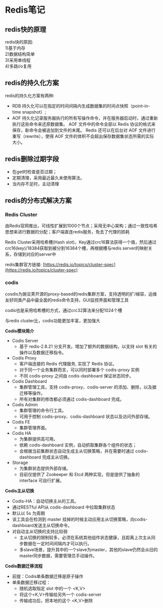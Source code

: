 # Redis笔记

## redis快的原理

redis快的原因:  
1\)基于内存  
2\)数据结构简单  
3\)采用单线程  
4\)多路i/o复用

## redis的持久化方案

redis的持久化方案有两种:

* RDB 持久化可以在指定的时间间隔内生成数据集的时间点快照（point-in-time snapshot）; 
* AOF 持久化记录服务器执行的所有写操作命令，并在服务器启动时，通过重新执行这些命令来还原数据集。 AOF 文件中的命令全部以 Redis 协议的格式来保存，新命令会被追加到文件的末尾。 Redis 还可以在后台对 AOF 文件进行重写（rewrite），使得 AOF 文件的体积不会超出保存数据集状态所需的实际大小。

## redis删除过期字段

* 在get时检查是否过期；
* 定期清理，采用最近最久未使用算法。
* 当内存不足时，主动清理

## redis的分布式解决方案

### Redis Cluster

由Redis官网推出，可线性扩展到1000个节点；采用无中心架构；通过一致性哈希思想来进行数据的分配；客户端直连redis服务，免去了代理的损耗

Redis Cluster采用哈希槽\(Hash slot\)，Key通过crc16算法获得一个值，然后通过crc16\(key\)/18384获取到被分到16384个槽，再根据槽与redis server的映射关系，存储到对应的server中

redis集群官方链接: [https://redis.io/topics/cluster-spec](https://redis.io/topics/cluster-spec)

### codis

cosdis为豌豆荚开源的proxy-based的redis集群方案，支持透明的扩/缩容，运维友好同类产品中最全面的redis命令支持，GUI监控界面和管理工具

codis也是采用哈希槽的方式，通过crc32算法来分配1024个槽

与redis cluster比，codis功能更加丰富，更加强大

**Codis模块简介**

* Codis Server
  * 基于 redis-2.8.21 分支开发。增加了额外的数据结构，以支持 slot 有关的操作以及数据迁移指令。
* Codis Proxy
  * 客户端连接的 Redis 代理服务, 实现了 Redis 协议。
  * 对于同一个业务集群而言，可以同时部署多个 codis-proxy 实例
  * 不同 codis-proxy 之间由 codis-dashboard 保证状态同步。
* Codis Dashboard
  * 集群管理工具，支持 codis-proxy、codis-server 的添加、删除，以及据迁移等操作。
  * 所有对集群的修改都必须通过 codis-dashboard 完成。
* Codis Admin
  * 集群管理的命令行工具。
  * 可用于控制 codis-proxy、codis-dashboard 状态以及访问外部存储。
* Codis FE
  * 集群管理界面。
* Codis HA
  * 为集群提供高可用。
  * 依赖 codis-dashboard 实例，自动抓取集群各个组件的状态；
  * 会根据当前集群状态自动生成主从切换策略，并在需要时通过 codis-dashboard 完成主从切换。
* Storage
  * 为集群状态提供外部存储。
  * 目前仅提供了 Zookeeper 和 Etcd 两种实现，但是提供了抽象的 interface 可自行扩展。

**Codis主从切换**

* Codis-HA：自动切换主从的工具。
* 通过RESTful API从 codis-dashboard 中拉取集群状态
* 默认以 5s 为周期
* 该工具会在检测到 master 挂掉的时候主动应用主从切换策略，向codis-dashboard发送主从切换命令。
* 对自动主从切换的支持比较弱
  * 主从切换的限制较多，必须在系统其他组件状态健康，且距离上次主从同步数据在一定时间间隔内才可以执行。
  * 多slave场景，提升其中的一个slave为master，其他的slave仍然会从旧的master同步数据，需要管理员手动操作。

**Codis数据迁移流程**

* 前提：Codis单条数据迁移是原子操作
* 单条数据迁移过程：
  * 随机选取指定 slot 中的一个 &lt;K,V&gt;
  * 将这个&lt;K,V&gt;传输给另外一个 codis-server
  * 传输成功后，把本地的这个 &lt;K,V&gt;删除

